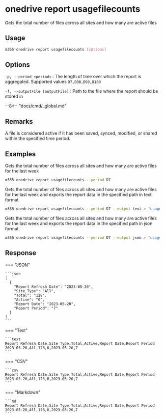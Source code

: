# onedrive report usagefilecounts

Gets the total number of files across all sites and how many are active files

## Usage

```sh
m365 onedrive report usagefilecounts [options]
```

## Options

`-p, --period <period>`
: The length of time over which the report is aggregated. Supported values `D7,D30,D90,D180`

`-f, --outputFile [outputFile]`
: Path to the file where the report should be stored in

--8<-- "docs/cmd/_global.md"

## Remarks

A file is considered active if it has been saved, synced, modified, or shared within the specified time period.

## Examples

Gets the total number of files across all sites and how many are active files for the last week

```sh
m365 onedrive report usagefilecounts --period D7
```

Gets the total number of files across all sites and how many are active files for the last week and exports the report data in the specified path in text format

```sh
m365 onedrive report usagefilecounts --period D7 --output text > "usagefilecounts.txt"
```

Gets the total number of files across all sites and how many are active files for the last week and exports the report data in the specified path in json format

```sh
m365 onedrive report usagefilecounts --period D7 --output json > "usagefilecounts.json"
```

## Response

=== "JSON"

    ```json
    [
      {
        "Report Refresh Date": "2023-05-20",
        "Site Type": "All",
        "Total": "128",
        "Active": "0",
        "Report Date": "2023-05-20",
        "Report Period": "7"
      }
    ]
    ```

=== "Text"

    ```text
    Report Refresh Date,Site Type,Total,Active,Report Date,Report Period
    2023-05-20,All,128,0,2023-05-20,7
    ```

=== "CSV"

    ```csv
    Report Refresh Date,Site Type,Total,Active,Report Date,Report Period
    2023-05-20,All,128,0,2023-05-20,7
    ```

=== "Markdown"

    ```md
    Report Refresh Date,Site Type,Total,Active,Report Date,Report Period
    2023-05-20,All,128,0,2023-05-20,7
    ```
